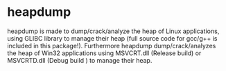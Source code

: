 # heapdump
heapdump is made to dump/crack/analyze the heap of Linux applications, using GLIBC library to manage their heap (full source code for gcc/g++ is included in this package!). Furthermore heapdump dump/crack/analyzes the heap of Win32 applications using MSVCRT.dll (Release build) or MSVCRTD.dll (Debug build ) to manage their heap.
